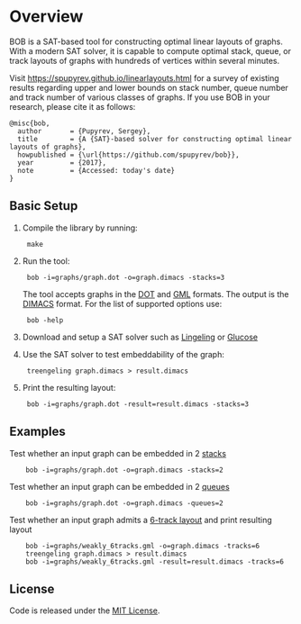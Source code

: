 Overview
================
BOB is a SAT-based tool for constructing optimal linear layouts of graphs. With a modern SAT solver, it is capable to compute optimal stack, queue, or track layouts of graphs with hundreds of vertices within several minutes.

Visit https://spupyrev.github.io/linearlayouts.html for a survey of existing results regarding upper and lower bounds on stack number, queue number and track number of various classes of graphs. If you use BOB in your research, please cite it as follows:

    @misc{bob,
      author       = {Pupyrev, Sergey},
      title        = {A {SAT}-based solver for constructing optimal linear layouts of graphs},
      howpublished = {\url{https://github.com/spupyrev/bob}},
      year         = {2017},
      note         = {Accessed: today's date}
    }

Basic Setup
--------

1. Compile the library by running:

        make

2. Run the tool:

        bob -i=graphs/graph.dot -o=graph.dimacs -stacks=3

    The tool accepts graphs in the [DOT](https://en.wikipedia.org/wiki/DOT_(graph_description_language)) and [GML](https://en.wikipedia.org/wiki/Graph_Modelling_Language) formats. The output is the [DIMACS](http://www.satcompetition.org/2009/format-benchmarks2009.html) format.
For the list of supported options use:

        bob -help
	
3. Download and setup a SAT solver such as [Lingeling](http://fmv.jku.at/lingeling) or [Glucose](http://www.labri.fr/perso/lsimon/glucose) 

4. Use the SAT solver to test embeddability of the graph:

        treengeling graph.dimacs > result.dimacs

5. Print the resulting layout:

        bob -i=graphs/graph.dot -result=result.dimacs -stacks=3

Examples
--------

Test whether an input graph can be embedded in 2 [stacks](https://spupyrev.github.io/linearlayouts.html#stack)

        bob -i=graphs/graph.dot -o=graph.dimacs -stacks=2


Test whether an input graph can be embedded in 2 [queues](https://spupyrev.github.io/linearlayouts.html#queue)

        bob -i=graphs/graph.dot -o=graph.dimacs -queues=2

Test whether an input graph admits a [6-track layout](https://spupyrev.github.io/linearlayouts.html#track) and print resulting layout

        bob -i=graphs/weakly_6tracks.gml -o=graph.dimacs -tracks=6
        treengeling graph.dimacs > result.dimacs
        bob -i=graphs/weakly_6tracks.gml -result=result.dimacs -tracks=6

License
--------
Code is released under the [MIT License](MIT-LICENSE.txt).
